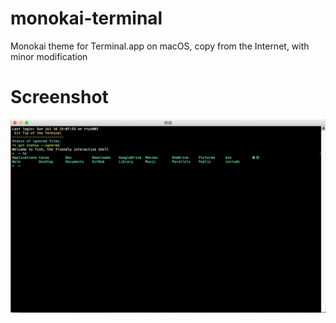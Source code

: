 # monokai-terminal
Monokai theme for Terminal.app on macOS, copy from the Internet, with minor modification

# Screenshot
![](terminal.png)